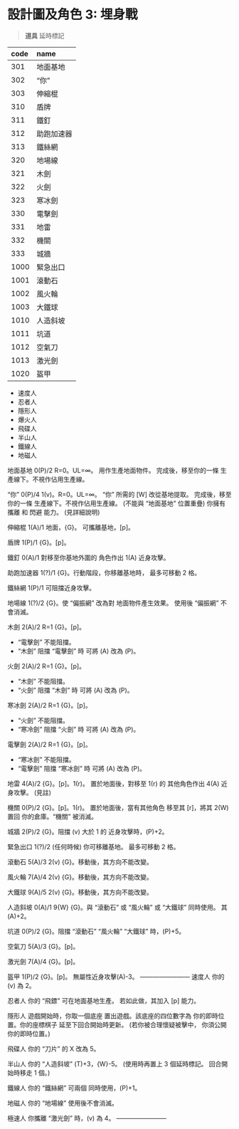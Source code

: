 # 設計圖及角色 3: 埋身戰

> **道具**
> 延時標記

|code|name|
|:-|:-|
|301|地面基地|
|302|“你”|
|303|伸縮棍|
|310|盾牌|
|311|鐵釘|
|312|助跑加速器|
|313|鐵絲網|
|320|地場線|
|321|木劍|
|322|火劍|
|323|寒冰劍|
|330|電擊劍|
|331|地雷|
|332|機關|
|333|城牆|
|1000|緊急出口|
|1001|滾動石|
|1002|風火輪|
|1003|大鐵球|
|1010|人造斜坡|
|1011|坑道|
|1012|空氣刀|
|1013|激光劍|
|1020|盔甲|

- 速度人
- 忍者人
- 隱形人
- 爆火人
- 飛碟人
- 半山人
- 鐵線人
- 地磁人



地面基地 0(P)/2 R=0。UL=∞。
用作生產地面物件。
完成後，移至你的一條
生產線下。不視作佔用生產線。

“你” 0(P)/4
1(v)。R=0。UL=∞。
“你” 所需的 [W] 改從基地提取。
完成後，移至你的一條
生產線下。不視作佔用生產線。
(不能與 “地面基地” 位置重疊)
你擁有 攜離 和 閃避 能力。
(見詳細說明)

伸縮棍 1(A)/1 
地面，{G}。
可攜離基地，[p]。

盾牌 1(P)/1
{G}。[p]。

鐵釘 0(A)/1
對移至你基地外圍的
角色作出 1(A) 近身攻擊。

助跑加速器 1(?)/1
{G}。行動階段，你移離基地時，
最多可移動 2 格。

鐵絲網 1(P)/1
可阻擋近身攻擊。

地場線 1(?)/2
{G}。使 “偏振網” 改為對
地面物件產生效果。
使用後 “偏振網” 不會消滅。



木劍 2(A)/2 R=1
{G}。[p]。
 - “電擊劍” 不能阻擋。
 - “木劍” 阻擋 “電擊劍” 時
可將 (A) 改為 (P)。

火劍 2(A)/2 R=1
{G}。[p]。
 - “木劍” 不能阻擋。
 - “火劍” 阻擋 “木劍” 時
可將 (A) 改為 (P)。

寒冰劍 2(A)/2 R=1
{G}。[p]。
 - “火劍” 不能阻擋。
 - “寒冷劍” 阻擋 “火劍” 時
可將 (A) 改為 (P)。

電擊劍 2(A)/2 R=1
{G}。[p]。
 - “寒冰劍” 不能阻擋。
 - “電擊劍” 阻擋 “寒冰劍” 時
可將 (A) 改為 (P)。

地雷 4(A)/2 
{G}。[p]。1(r)。
置於地面後，對移至 1(r) 的
其他角色作出 4(A) 近身攻擊。
(見註)

機關 0(P)/2
{G}。[p]。1(r)。
置於地面後，當有其他角色
移至其 [r]，將其 2(W) 置回
你的倉庫。“機關” 被消滅。

城牆 2(P)/2
{G}。阻擋 (v) 大於 1 的
近身攻擊時，(P)+2。

緊急出口 1(?)/2
(任何時候) 你可移離基地。
最多可移動 2 格。



滾動石 5(A)/3 2(v)
{G}。移動後，其方向不能改變。

風火輪 7(A)/4 2(v)
{G}。移動後，其方向不能改變。

大鐵球 9(A)/5 2(v)
{G}。移動後，其方向不能改變。

人造斜坡 0(A)/1 9{W}
{G}。與 “滾動石” 或 “風火輪” 
或 “大鐵球” 同時使用。
其 (A)+2。



坑道 0(P)/2
{G}。阻擋 “滾動石” “風火輪”
“大鐵球” 時，(P)+5。

空氣刀 5(A)/3
{G}。[p]。

激光劍 7(A)/4
{G}。[p]。

盔甲 1(P)/2
{G}。[p]。
無屬性近身攻擊(A)-3。
————————
速度人
你的 (v) 為 2。

忍者人
你的 “飛鏢” 可在地面基地生產。
若如此做，其加入 [p] 能力。

隱形人
遊戲開始時，你取一個底座
置出遊戲。該底座的四位數字為
你的即時位置。你的座標棋子
延至下回合開始時更新。
(若你被合理懷疑被擊中，
你須公開你的即時位置。)

飛碟人
你的 “刀片” 的 X 改為 5。

半山人
你的 “人造斜坡” 
(T)+3，{W}-5。
(使用時再置上 3 個延時標記。
回合開始時移走 1 個。)

鐵線人
你的 “鐵絲網” 可兩個
同時使用，(P)+1。

地磁人
你的 “地場線” 使用後不會消滅。

極速人
你攜離 “激光劍” 時，(v) 為 4。
————————


















